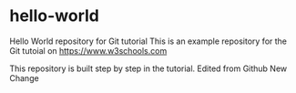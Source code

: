 # hello-world
Hello World repository for Git tutorial
This is an example repository for the Git tutoial on https://www.w3schools.com

This repository is built step by step in the tutorial.
Edited from Github
New Change
